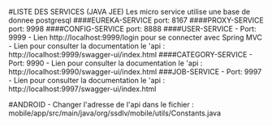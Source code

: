 #LISTE DES SERVICES (JAVA JEE)
    Les micro service utilise une base de donnee postgresql
####EUREKA-SERVICE
    port: 8167
####PROXY-SERVICE
    port: 9998
####CONFIG-SERVICE
    port: 8888
####USER-SERVICE
    - Port: 9999
    - Lien http://localhost:9999/login pour se connecter avec Spring MVC
    - Lien pour consulter la documentation le 'api : http://localhost:9999/swagger-ui/index.html
####CATEGORY-SERVICE
    - Port: 9990
    - Lien pour consulter la documentation le 'api : http://localhost:9990/swagger-ui/index.html
###JOB-SERVICE
    - Port: 9997
    - Lien pour consulter la documentation le 'api : http://localhost:9997/swagger-ui/index.html
    
#ANDROID
    - Changer l'adresse de l'api dans le fichier : mobile/app/src/main/java/org/ssdlv/mobile/utils/Constants.java
